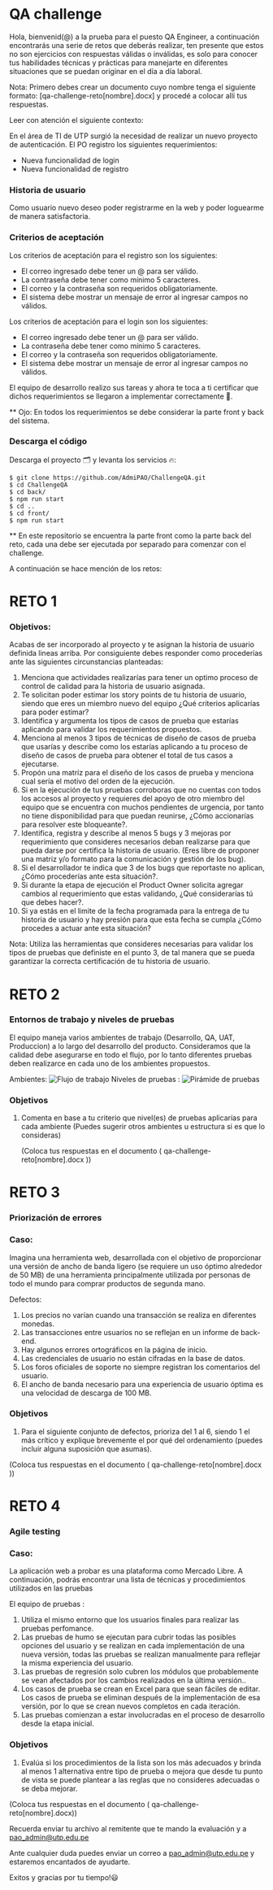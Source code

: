 # QA challenge

Hola, bienvenid(@) a la prueba para el puesto QA Engineer, a continuación encontrarás una serie de retos que deberás realizar, ten presente que estos no son ejercicios con respuestas válidas o inválidas, es solo para conocer tus habilidades técnicas y prácticas para manejarte en diferentes situaciones que se puedan originar en el día a día laboral.

Nota: 
Primero debes crear un documento cuyo nombre tenga el siguiente formato: [qa-challenge-reto[nombre].docx] y procedé a colocar allí tus respuestas.

Leer con atención el siguiente contexto:

En el área de TI de UTP surgió la necesidad de realizar un nuevo proyecto de autenticación. El PO registro los siguientes requerimientos:

 - Nueva funcionalidad de login
 - Nueva funcionalidad de registro

### Historia de usuario
Como usuario nuevo deseo poder registrarme en la web y poder loguearme de manera satisfactoria.


### Criterios de aceptación
Los criterios de aceptación para el registro son los siguientes:

- El correo ingresado debe tener un @ para ser válido.
- La contraseña debe tener como mínimo 5 caracteres.
- El correo y la contraseña son requeridos obligatoriamente.
- El sistema debe mostrar un mensaje de error al ingresar campos no válidos.


Los criterios de aceptación para el login son los siguientes:

- El correo ingresado debe tener un @ para ser válido.
- La contraseña debe tener como mínimo 5 caracteres.
- El correo y la contraseña son requeridos obligatoriamente.
- El sistema debe mostrar un mensaje de error al ingresar campos no válidos.


El equipo de desarrollo realizo sus tareas y ahora te toca a ti certificar que dichos requerimientos se llegaron a implementar correctamente 🙌. 

** Ojo: En todos los requerimientos se debe considerar la parte front y back del sistema.

### Descarga el código

Descarga el proyecto 🗂 y levanta los servicios 🔥:
    
    $ git clone https://github.com/AdmiPAO/ChallengeQA.git
    $ cd ChallengeQA
    $ cd back/
    $ npm run start
    $ cd ..
    $ cd front/
    $ npm run start

** En este repositorio se encuentra la parte front como la parte back del reto, cada una debe ser ejecutada por separado para comenzar con el challenge.

A continuación se hace mención de los retos:

# RETO 1

### Objetivos:
Acabas de ser incorporado al proyecto y te asignan la historia de usuario definida lineas arriba. Por consiguiente debes responder como procederías ante las siguientes circunstancias planteadas:
 
 1. Menciona que actividades realizarías para tener un optimo proceso de control de calidad para la historia de usuario asignada.
 2. Te solicitan poder estimar los story points de tu historia de usuario, siendo que eres un miembro nuevo del equipo ¿Qué criterios aplicarías para poder estimar?
 3. Identifica y argumenta los tipos de casos de prueba que estarías aplicando para validar los requerimientos propuestos. 
 4. Menciona al menos 3 tipos de técnicas de diseño de casos de prueba que usarías y describe como los estarías aplicando a tu proceso de diseño de casos de prueba para obtener el total de tus casos a ejecutarse.
 5. Propón una matríz para el diseño de los casos de prueba y menciona cual sería el motivo del orden de la ejecución.
 6. Si en la ejecución de tus pruebas corroboras que no cuentas con todos los accesos al proyecto y requieres del apoyo de otro miembro del equipo que se encuentra con muchos pendientes de urgencia, por tanto no tiene disponibilidad para que puedan reunirse, ¿Cómo accionarías para resolver este bloqueante?.
 7. Identifica, registra y describe al menos 5 bugs y 3 mejoras por requerimiento que consideres necesarios deban realizarse para que pueda darse por certifica la historia de usuario. (Eres libre de proponer una matriz y/o formato para la comunicación y gestión de los bug).
 8. Si el desarrollador te indica que 3 de los bugs que reportaste no aplican, ¿Cómo procederías ante esta situación?.
 9. Si durante la etapa de ejecución el Product Owner solicita agregar cambios al requerimiento que estas validando,  ¿Qué considerarías tú que debes hacer?.
 10. Si ya estás en el limite de la fecha programada para la entrega de tu historia de usuario y hay presión para que esta fecha se cumpla ¿Cómo procedes a actuar ante esta situación?

Nota: Utiliza las herramientas que consideres necesarias para validar los tipos de pruebas que definiste en el punto 3, de tal manera que se pueda garantizar la correcta certificación de tu historia de usuario. 


# RETO 2

### Entornos de trabajo y niveles de pruebas

El equipo maneja varios ambientes de trabajo (Desarrollo, QA, UAT, Produccion) a lo largo del desarrollo del producto. Consideramos que la calidad debe asegurarse en todo el flujo, por lo tanto diferentes pruebas deben realizarce en cada uno de los ambientes propuestos.


Ambientes: 
![Flujo de trabajo](workflow.png)
Niveles de pruebas : 
![Pirámide de pruebas](piramidedepruebas.png)
 

 ### Objetivos

1. Comenta en base a tu criterio que nivel(es) de pruebas aplicarías para cada ambiente (Puedes sugerir otros ambientes u estructura si es que lo consideras)

   (Coloca tus respuestas en el documento ( qa-challenge-reto[nombre].docx ))


# RETO 3

 ### Priorización de errores 

### Caso:
Imagina una herramienta web, desarrollada con el objetivo de proporcionar una versión de ancho de banda ligero (se requiere un uso óptimo alrededor de 50 MB) de una herramienta principalmente utilizada por personas de todo el mundo para comprar productos de segunda mano.


Defectos: 
1. Los precios no varían cuando una transacción se realiza en diferentes monedas.
2. Las transacciones entre usuarios no se reflejan en un informe de back-end.
3. Hay algunos errores ortográficos en la página de inicio.
4. Las credenciales de usuario no están cifradas en la base de datos.
5. Los foros oficiales de soporte no siempre registran los comentarios del usuario.
6. El ancho de banda necesario para una experiencia de usuario óptima es una velocidad de descarga de 100 MB.


 ### Objetivos
 1. Para el siguiente conjunto de defectos, prioriza del 1 al 6, siendo 1 el más crítico y explique brevemente el por qué del ordenamiento (puedes incluir alguna suposición que asumas). 
 
 (Coloca tus respuestas en el documento ( qa-challenge-reto[nombre].docx ))


 # RETO 4

 ### Agile testing 

### Caso:

La aplicación web a probar es una plataforma como Mercado Libre. A continuación, podrás encontrar una lista de técnicas y procedimientos utilizados en las pruebas

El equipo de pruebas : 
1. Utiliza el mismo entorno que los usuarios finales para realizar las pruebas perfomance.
2. Las pruebas de humo se ejecutan para cubrir todas las posibles opciones del usuario y se realizan en cada implementación de una nueva versión, todas las pruebas se realizan manualmente para reflejar la misma experiencia del usuario.
3. Las pruebas de regresión solo cubren los módulos que probablemente se vean afectados por los cambios realizados en la última versión..
4. Los casos de prueba se crean en Excel para que sean fáciles de editar. Los casos de prueba se eliminan después de la implementación de esa versión, por lo que se crean nuevos completos en cada iteración.
5. Las pruebas comienzan a estar involucradas en el proceso de desarrollo desde la etapa inicial.

 ### Objetivos
1. Evalúa si los procedimientos de la lista son los más adecuados y brinda al menos 1 alternativa entre tipo de prueba o mejora que desde tu punto de vista se puede plantear a las reglas que no consideres adecuadas o se deba mejorar. 

  (Coloca tus respuestas en el documento ( qa-challenge-reto[nombre].docx))


Recuerda enviar tu archivo al remitente que te mando la evaluación y a pao_admin@utp.edu.pe

Ante cualquier duda puedes enviar un correo a pao_admin@utp.edu.pe y estaremos encantados de ayudarte. 

Exitos y gracias por tu tiempo!😃








